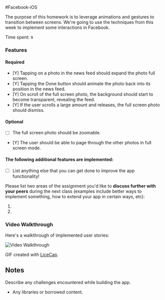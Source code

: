 #Facebook-iOS

The purpose of this homework is to leverage animations and gestures to transition between screens. We're going to use the techniques from this week to implement some interactions in Facebook.

Time spent: `9`

### Features

#### Required

- [Y] Tapping on a photo in the news feed should expand the photo full screen.
- [Y] Tapping the Done button should animate the photo back into its position in the news feed.
- [Y] On scroll of the full screen photo, the background should start to become transparent, revealing the feed.
- [Y] If the user scrolls a large amount and releases, the full screen photo should dismiss.

#### Optional

- [ ] The full screen photo should be zoomable.
- [Y] The user should be able to page through the other photos in full screen mode.

#### The following **additional** features are implemented:

- [ ] List anything else that you can get done to improve the app functionality!

Please list two areas of the assignment you'd like to **discuss further with your peers** during the next class (examples include better ways to implement something, how to extend your app in certain ways, etc):

1. 
2. 

### Video Walkthrough 

Here's a walkthrough of implemented user stories:

<img src='faceBook-ioS.gif' title='Video Walkthrough' width='' alt='Video Walkthrough' />

GIF created with [LiceCap](http://www.cockos.com/licecap/).

## Notes

Describe any challenges encountered while building the app.

* Any libraries or borrowed content.
